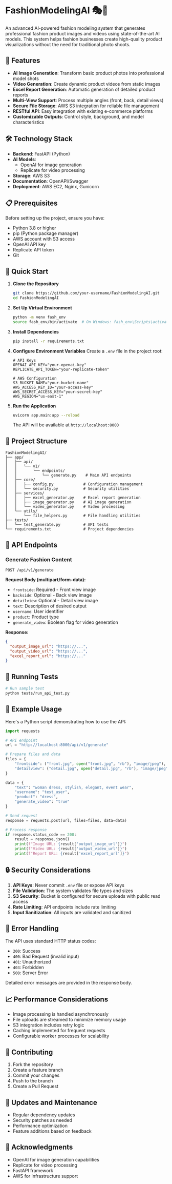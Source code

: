 # FashionModelingAI 🎭👗

An advanced AI-powered fashion modeling system that generates professional fashion product images and videos using state-of-the-art AI models. This system helps fashion businesses create high-quality product visualizations without the need for traditional photo shoots.

## 🌟 Features

- **AI Image Generation**: Transform basic product photos into professional model shots
- **Video Generation**: Create dynamic product videos from static images
- **Excel Report Generation**: Automatic generation of detailed product reports
- **Multi-View Support**: Process multiple angles (front, back, detail views)
- **Secure File Storage**: AWS S3 integration for reliable file management
- **RESTful API**: Easy integration with existing e-commerce platforms
- **Customizable Outputs**: Control style, background, and model characteristics

## 🛠️ Technology Stack

- **Backend**: FastAPI (Python)
- **AI Models**:
  - OpenAI for image generation
  - Replicate for video processing
- **Storage**: AWS S3
- **Documentation**: OpenAPI/Swagger
- **Deployment**: AWS EC2, Nginx, Gunicorn

## 📋 Prerequisites

Before setting up the project, ensure you have:

- Python 3.8 or higher
- pip (Python package manager)
- AWS account with S3 access
- OpenAI API key
- Replicate API token
- Git

## 🚀 Quick Start

1. **Clone the Repository**

   ```bash
   git clone https://github.com/your-username/FashionModelingAI.git
   cd FashionModelingAI
   ```

2. **Set Up Virtual Environment**

   ```bash
   python -m venv fash_env
   source fash_env/bin/activate  # On Windows: fash_env\Scripts\activate
   ```

3. **Install Dependencies**

   ```bash
   pip install -r requirements.txt
   ```

4. **Configure Environment Variables**
   Create a `.env` file in the project root:

   ```env
   # API Keys
   OPENAI_API_KEY="your-openai-key"
   REPLICATE_API_TOKEN="your-replicate-token"

   # AWS Configuration
   S3_BUCKET_NAME="your-bucket-name"
   AWS_ACCESS_KEY_ID="your-access-key"
   AWS_SECRET_ACCESS_KEY="your-secret-key"
   AWS_REGION="us-east-1"
   ```

5. **Run the Application**

   ```bash
   uvicorn app.main:app --reload
   ```

   The API will be available at `http://localhost:8000`

## 📁 Project Structure

```
FashionModelingAI/
├── app/
│   ├── api/
│   │   └── v1/
│   │       └── endpoints/
│   │           └── generate.py    # Main API endpoints
│   ├── core/
│   │   ├── config.py             # Configuration management
│   │   └── security.py           # Security utilities
│   ├── services/
│   │   ├── excel_generator.py    # Excel report generation
│   │   ├── image_generator.py    # AI image generation
│   │   └── video_generator.py    # Video processing
│   └── utils/
│       └── file_helpers.py       # File handling utilities
├── tests/
│   └── test_generate.py          # API tests
└── requirements.txt              # Project dependencies
```

## 🔄 API Endpoints

### Generate Fashion Content

```http
POST /api/v1/generate
```

**Request Body (multipart/form-data):**

- `frontside`: Required - Front view image
- `backside`: Optional - Back view image
- `detailview`: Optional - Detail view image
- `text`: Description of desired output
- `username`: User identifier
- `product`: Product type
- `generate_video`: Boolean flag for video generation

**Response:**

```json
{
  "output_image_url": "https://...",
  "output_video_url": "https://...",
  "excel_report_url": "https://..."
}
```

## 🧪 Running Tests

```bash
# Run sample test
python tests/run_api_test.py
```

## 📝 Example Usage

Here's a Python script demonstrating how to use the API:

```python
import requests

# API endpoint
url = "http://localhost:8000/api/v1/generate"

# Prepare files and data
files = {
    "frontside": ("front.jpg", open("front.jpg", "rb"), "image/jpeg"),
    "detailview": ("detail.jpg", open("detail.jpg", "rb"), "image/jpeg")
}

data = {
    "text": "woman dress, stylish, elegant, event wear",
    "username": "test_user",
    "product": "dress",
    "generate_video": "true"
}

# Send request
response = requests.post(url, files=files, data=data)

# Process response
if response.status_code == 200:
    result = response.json()
    print(f"Image URL: {result['output_image_url']}")
    print(f"Video URL: {result['output_video_url']}")
    print(f"Report URL: {result['excel_report_url']}")
```

## 🔒 Security Considerations

1. **API Keys**: Never commit `.env` file or expose API keys
2. **File Validation**: The system validates file types and sizes
3. **S3 Security**: Bucket is configured for secure uploads with public read access
4. **Rate Limiting**: API endpoints include rate limiting
5. **Input Sanitization**: All inputs are validated and sanitized

## 🚧 Error Handling

The API uses standard HTTP status codes:

- `200`: Success
- `400`: Bad Request (invalid input)
- `401`: Unauthorized
- `403`: Forbidden
- `500`: Server Error

Detailed error messages are provided in the response body.

## 📈 Performance Considerations

- Image processing is handled asynchronously
- File uploads are streamed to minimize memory usage
- S3 integration includes retry logic
- Caching implemented for frequent requests
- Configurable worker processes for scalability

## 🤝 Contributing

1. Fork the repository
2. Create a feature branch
3. Commit your changes
4. Push to the branch
5. Create a Pull Request

## 🔄 Updates and Maintenance

- Regular dependency updates
- Security patches as needed
- Performance optimization
- Feature additions based on feedback

## 🌟 Acknowledgments

- OpenAI for image generation capabilities
- Replicate for video processing
- FastAPI framework
- AWS for infrastructure support
